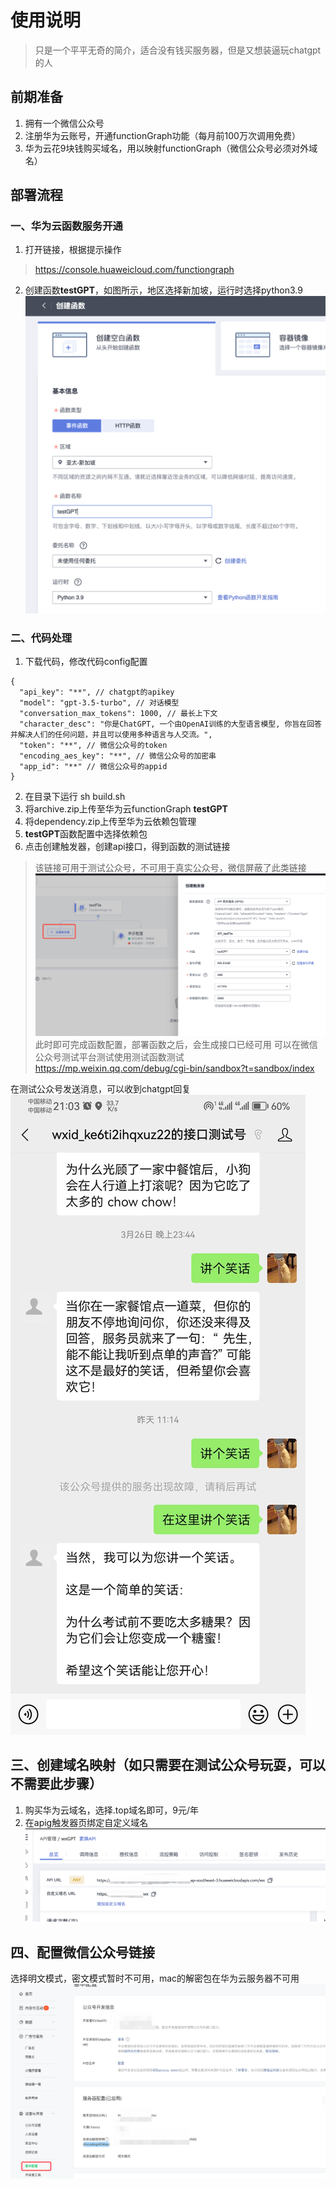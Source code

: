 # 使用说明
> 只是一个平平无奇的简介，适合没有钱买服务器，但是又想装逼玩chatgpt的人
## 前期准备
1. 拥有一个微信公众号
2. 注册华为云账号，开通functionGraph功能（每月前100万次调用免费）
3. 华为云花9块钱购买域名，用以映射functionGraph（微信公众号必须对外域名）

## 部署流程
### 一、华为云函数服务开通
1. 打开链接，根据提示操作
 > https://console.huaweicloud.com/functiongraph

2. 创建函数**testGPT**，如图所示，地区选择新加坡，运行时选择python3.9
![screenshot-20230328-203646.png](img%2Fscreenshot-20230328-203646.png)
### 二、代码处理
1. 下载代码，修改代码config配置
```
{
  "api_key": "**", // chatgpt的apikey
  "model": "gpt-3.5-turbo", // 对话模型
  "conversation_max_tokens": 1000, // 最长上下文
  "character_desc": "你是ChatGPT, 一个由OpenAI训练的大型语言模型, 你旨在回答并解决人们的任何问题，并且可以使用多种语言与人交流。",
  "token": "**", // 微信公众号的token
  "encoding_aes_key": "**", // 微信公众号的加密串
  "app_id": "**" // 微信公众号的appid
}
```

2. 在目录下运行 sh build.sh
3. 将archive.zip上传至华为云functionGraph **testGPT**
4. 将dependency.zip上传至华为云依赖包管理
5. **testGPT**函数配置中选择依赖包
6. 点击创建触发器，创建api接口，得到函数的测试链接
>该链接可用于测试公众号，不可用于真实公众号，微信屏蔽了此类链接
![screenshot-20230328-205249.png](img%2Fscreenshot-20230328-205249.png)
此时即可完成函数配置，部署函数之后，会生成接口已经可用
可以在微信公众号测试平台测试使用测试函数测试
>https://mp.weixin.qq.com/debug/cgi-bin/sandbox?t=sandbox/index

在测试公众号发送消息，可以收到chatgpt回复
![20230328-210348.jpeg](img%2F20230328-210348.jpeg)
## 三、创建域名映射（如只需要在测试公众号玩耍，可以不需要此步骤）
1. 购买华为云域名，选择.top域名即可，9元/年
2. 在apig触发器页绑定自定义域名
![screenshot-20230328-205801.png](img%2Fscreenshot-20230328-205801.png)
## 四、配置微信公众号链接
选择明文模式，密文模式暂时不可用，mac的解密包在华为云服务器不可用
![img.png](img%2Fimg.png)